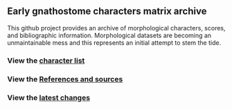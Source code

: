 ## Early gnathostome characters matrix archive

This github project provides an archive of morphological characters, scores, and bibliographic information.
Morphological datasets are becoming an unmaintainable mess and this represents an initial attempt to stem the tide.

### View the [character list](https://mbrazeau.github.io/gnathostome_characters/charlist.html)
### View the [References and sources](https://mbrazeau.github.io/gnathostome_characters/References_sources.html)
### View the [latest changes](https://mbrazeau.github.io/gnathostome_characters/changelog.html)

